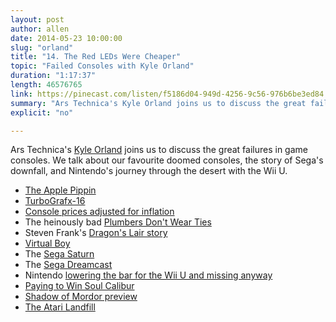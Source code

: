 ```yaml
---
layout: post
author: allen
date: 2014-05-23 10:00:00
slug: "orland"
title: "14. The Red LEDs Were Cheaper"
topic: "Failed Consoles with Kyle Orland"
duration: "1:17:37"
length: 46576765
link: https://pinecast.com/listen/f5186d04-949d-4256-9c56-976b6be3ed84.mp3?source=rss&amp;aid=3c6427a6-7e13-4500-83f1-bb1afde05fa1.mp3
summary: "Ars Technica's Kyle Orland joins us to discuss the great failures in game consoles. We talk about our favourite doomed consoles, the story of Sega's downfall, and Nintendo's journey through the desert with the Wii U."
explicit: "no"

---
```


Ars Technica's [Kyle Orland](https://twitter.com/KyleOrl) joins us to discuss the great failures in game consoles. We talk about our favourite doomed consoles, the story of Sega's downfall, and Nintendo's journey through the desert with the Wii U.

- [The Apple Pippin](http://en.wikipedia.org/wiki/Apple_Pippin)
- [TurboGrafx-16](http://en.wikipedia.org/wiki/TurboGrafx-16)
- [Console prices adjusted for inflation](http://arstechnica.com/gaming/2013/06/are-the-ps4-and-xbox-one-really-that-expensive-historically/)
- The heinously bad [Plumbers Don't Wear Ties](http://en.wikipedia.org/wiki/Plumbers_Don't_Wear_Ties)
- Steven Frank's [Dragon's Lair story](http://stevenf.com/2014/05/21/arcade-story/)
- [Virtual Boy](http://en.wikipedia.org/wiki/Virtual_Boy)
- The [Sega Saturn](http://en.wikipedia.org/wiki/Sega_Saturn)
- The [Sega Dreamcast](http://en.wikipedia.org/wiki/Dreamcast)
- Nintendo [lowering the bar for the Wii U and missing anyway](http://arstechnica.com/gaming/2014/05/nintendo-lowers-the-bar-for-hardware-sales-misses-anyway/)
- [Paying to Win Soul Calibur](http://arstechnica.com/gaming/2014/05/dev-admits-to-valuing-pay-to-win-over-multiplayer-in-recent-soul-calibur/)
- [Shadow of Mordor preview](http://arstechnica.com/gaming/2014/05/treading-the-bloody-world-of-orcish-politics-in-middle-earth-shadow-of-mordor/)
- [The Atari Landfill](http://arstechnica.com/gaming/2014/04/digging-up-meaning-from-the-rubble-of-an-excavated-atari-landfill/)
